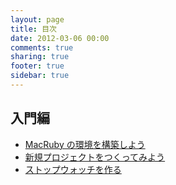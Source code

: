 ```yaml
---
layout: page
title: 目次
date: 2012-03-06 00:00
comments: true
sharing: true
footer: true
sidebar: true
---
```


## 入門編
- [MacRuby の環境を構築しよう](/blog/2012/03/06/intro-install/)
- [新規プロジェクトをつくってみよう](/blog/2012/03/06/intro-new-project/)
- [ストップウォッチを作る](blog/2012/03/07/intro-stopwatch/)